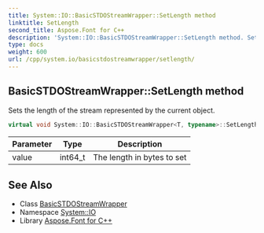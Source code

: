 ```yaml
---
title: System::IO::BasicSTDOStreamWrapper::SetLength method
linktitle: SetLength
second_title: Aspose.Font for C++
description: 'System::IO::BasicSTDOStreamWrapper::SetLength method. Sets the length of the stream represented by the current object in C++.'
type: docs
weight: 600
url: /cpp/system.io/basicstdostreamwrapper/setlength/
---
```

## BasicSTDOStreamWrapper::SetLength method


Sets the length of the stream represented by the current object.

```cpp
virtual void System::IO::BasicSTDOStreamWrapper<T, typename>::SetLength(int64_t value) override
```


| Parameter | Type | Description |
| --- | --- | --- |
| value | int64_t | The length in bytes to set |

## See Also

* Class [BasicSTDOStreamWrapper](../)
* Namespace [System::IO](../../)
* Library [Aspose.Font for C++](../../../)
